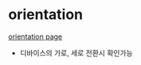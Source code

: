 # orientation  
<a href="http://smilesol85.github.io/dev/orientation/orientation.html">orientation page</a>  

- 디바이스의 가로, 세로 전환시 확인가능  